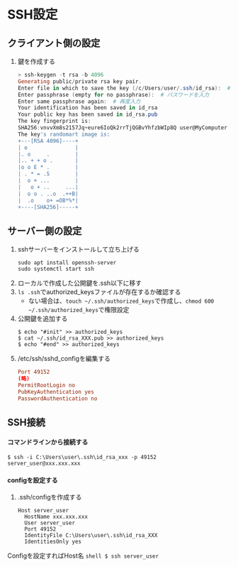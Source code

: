 # SSH設定

## クライアント側の設定
1. 鍵を作成する
    ``` powershell
    > ssh-keygen -t rsa -b 4096
    Generating public/private rsa key pair.
    Enter file in which to save the key (/c/Users/user/.ssh/id_rsa):  # 鍵のファイル名を入力
    Enter passphrase (empty for no passphrase):  # パスワードを入力
    Enter same passphrase again:  # 再度入力
    Your identification has been saved in id_rsa
    Your public key has been saved in id_rsa.pub
    The key fingerprint is:
    SHA256:vnvvXm8s2157Jq+eure6IoQk2rrTjQGBvYhfzbWIp8Q user@MyComputer
    The key's randomart image is:
    +---[RSA 4096]----+
    | o               |
    |. o     .        |
    |.. + + o .       |
    |o o E * .        |
    | . * = .S        |
    |  o + ...        |
    |   o + ..     ...|
    |  o o . ..o  .++B|
    |  .o    o+ =OB*%*|
    +----[SHA256]-----+
    ```


## サーバー側の設定
1. sshサーバーをインストールして立ち上げる
    ``` shell
    sudo apt install openssh-server
    sudo systemctl start ssh
    ```
1. ローカルで作成した公開鍵を.ssh以下に移す
1. `ls .ssh`でauthorized_keysファイルが存在するか確認する
    - ない場合は、`touch ~/.ssh/authorized_keys`で作成し、`chmod 600 ~/.ssh/authorized_keys`で権限設定
1. 公開鍵を追加する
    ``` shell
    $ echo "#init" >> authorized_keys
    $ cat ~/.ssh/id_rsa_XXX.pub >> authorized_keys
    $ echo "#end" >> authorized_keys
    ```
1. /etc/ssh/sshd_configを編集する
    ``` conf
    Port 49152
    (略)
    PermitRootLogin no
    PubKeyAuthentication yes
    PasswordAuthentication no
    ```
    

## SSH接続
#### コマンドラインから接続する
``` shell
$ ssh -i C:\Users\user\.ssh\id_rsa_xxx -p 49152 server_user@xxx.xxx.xxx
```
#### configを設定する
1. .ssh/configを作成する
    ``` config
    Host server_user
      HostName xxx.xxx.xxx
      User server_user
      Port 49152
      IdentityFile C:\Users\user\.ssh\id_rsa_XXX
      IdentitiesOnly yes
    ```
Configを設定すればHost名
    ``` shell
    $ ssh server_user
    ```